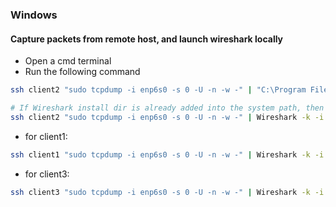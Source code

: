 ### Windows

#### Capture packets from remote host, and launch wireshark locally

- Open a cmd terminal
- Run the following command

```bash
ssh client2 "sudo tcpdump -i enp6s0 -s 0 -U -n -w -" | "C:\Program Files\Wireshark\Wireshark.exe" -k -i -

# If Wireshark install dir is already added into the system path, then the following command is enough
ssh client2 "sudo tcpdump -i enp6s0 -s 0 -U -n -w -" | Wireshark -k -i -
```

- for client1:

```bash
ssh client1 "sudo tcpdump -i enp6s0 -s 0 -U -n -w -" | Wireshark -k -i -
```

- for client3:

```bash
ssh client3 "sudo tcpdump -i enp6s0 -s 0 -U -n -w -" | Wireshark -k -i -
```